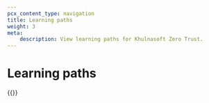 ```yaml
---
pcx_content_type: navigation
title: Learning paths
weight: 3
meta:
    description: View learning paths for Khulnasoft Zero Trust.
---
```


# Learning paths

{{<directory-listing>}}
